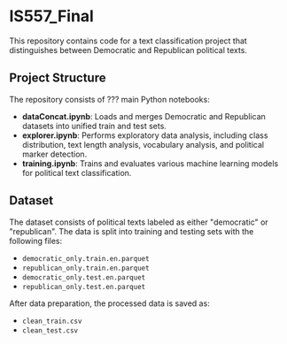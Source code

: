 # IS557_Final
This repository contains code for a text classification project that distinguishes between Democratic and Republican political texts.

## Project Structure

The repository consists of ??? main Python notebooks:

- **dataConcat.ipynb**: Loads and merges Democratic and Republican datasets into unified train and test sets.
- **explorer.ipynb**: Performs exploratory data analysis, including class distribution, text length analysis, vocabulary analysis, and political marker detection.
- **training.ipynb**: Trains and evaluates various machine learning models for political text classification.

## Dataset

The dataset consists of political texts labeled as either "democratic" or "republican". The data is split into training and testing sets with the following files:
- `democratic_only.train.en.parquet`
- `republican_only.train.en.parquet`
- `democratic_only.test.en.parquet`
- `republican_only.test.en.parquet`

After data preparation, the processed data is saved as:
- `clean_train.csv`
- `clean_test.csv`